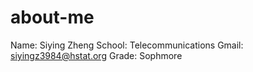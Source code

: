 # about-me

Name: Siying Zheng
School: Telecommunications
Gmail: siyingz3984@hstat.org
Grade: Sophmore
